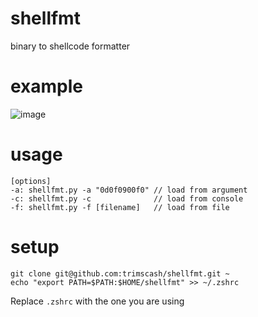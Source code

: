 # shellfmt
binary to shellcode formatter

# example
![image](https://user-images.githubusercontent.com/42578480/218708138-6d232a3b-665a-460d-a380-7c7a86714cd5.png)

# usage
```
[options]
-a: shellfmt.py -a "0d0f0900f0" // load from argument
-c: shellfmt.py -c              // load from console
-f: shellfmt.py -f [filename]   // load from file
```
# setup
```
git clone git@github.com:trimscash/shellfmt.git ~
echo "export PATH=$PATH:$HOME/shellfmt" >> ~/.zshrc
```
Replace `.zshrc` with the one you are using


